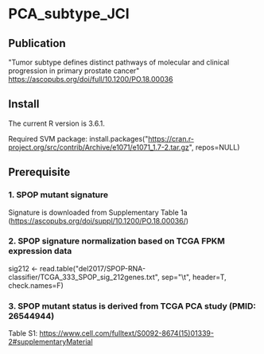 # PCA_subtype_JCI


## Publication
"Tumor subtype defines distinct pathways of molecular and clinical progression in primary prostate cancer"
https://ascopubs.org/doi/full/10.1200/PO.18.00036

## Install
The current R version is 3.6.1. 

Required SVM package:
install.packages("https://cran.r-project.org/src/contrib/Archive/e1071/e1071_1.7-2.tar.gz", repos=NULL)

## Prerequisite

### 1. SPOP mutant signature
Signature is downloaded from Supplementary Table 1a (https://ascopubs.org/doi/suppl/10.1200/PO.18.00036/)

### 2. SPOP signature normalization based on TCGA FPKM expression data
sig212 <- read.table("del2017/SPOP-RNA-classifier/TCGA_333_SPOP_sig_212genes.txt", sep="\t", header=T, check.names=F)

### 3. SPOP mutant status is derived from TCGA PCA study (PMID: 26544944)
Table S1: https://www.cell.com/fulltext/S0092-8674(15)01339-2#supplementaryMaterial
